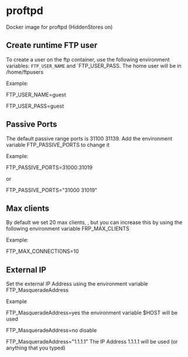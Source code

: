 # proftpd
Docker image for proftpd (HiddenStores on)

Create runtime FTP user
------------------------------

To create a user on the ftp container, use the following environment variables: `FTP_USER_NAME` and `FTP_USER_PASS. The home user will be in /home/ftpusers

Example:

FTP_USER_NAME=guest

FTP_USER_PASS=guest

Passive Ports
----------------------------
The default passive range ports is 31100 31139. Add the environment variable FTP_PASSIVE_PORTS to change it

Example:

FTP_PASSIVE_PORTS=31000:31019

or

FTP_PASSIVE_PORTS="31000 31019"


Max clients
----------------------------
By default we set 20 max clients, , but you can increase this by using the following environment variable FRP_MAX_CLIENTS

Example:

FTP_MAX_CONNECTIONS=10

External IP
----------------------------
Set the external IP Address using the environment variable FTP_MasqueradeAddress

Example

FTP_MasqueradeAddress=yes        the environment variable $HOST will be used

FTP_MasqueradeAddress=no         disable

FTP_MasqueradeAddress="1.1.1.1"  The IP Address 1.1.1.1 will be used (or anything that you typed)

